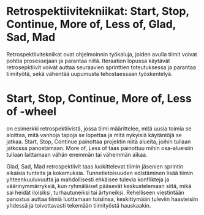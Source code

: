 # Retrospektiivitekniikat: Start, Stop, Continue, More of, Less of, Glad, Sad, Mad

Retrospektiivitekniikat ovat ohjelmoinnin työkaluja, joiden avulla tiimit voivat pohtia prosessejaan ja parantaa niitä. Iteraation lopussa käytävät retrosepktiivit voivat auttaa seuraavien sprinttien toteutuksessa ja parantaa tiimityötä, sekä vähentää uupumusta tehostaessaan työskentelyä.

# Start, Stop, Continue, More of, Less of -wheel 
 on esimerkki retrospektiivistä, jossa tiimi määrittelee, mitä uusia toimia se aloittaa, mitä vanhoja tapoja se lopettaa ja mitä nykyisiä käytäntöjä se jatkaa. Start, Stop, Continue painottaa projektin niitä alueita, joihin tullaan jatkossa panostamaan. More of, Less of taas painottuu mihin osa-alueisiin tullaan laittamaan vähän enemmän tai vähemmän aikaa. 

Glad, Sad, Mad retrospektiivit taas luokittelevat tiimin jäsenien sprintin aikaisia tunteita ja kokemuksia. Tunnetietoisuuden edistäminen lisää tiimin yhteenkuuluvuutta ja mahdollisesti ehkäisee tulevia konflikteja ja väärinymmärryksiä, kun ryhmäläiset pääsevät keskustelemaan siitä, mikä sai heidät iloisiksi, turhautuneiksi tai ärtyneiksi. Rehelliseen viestintään panostus auttaa tiimiä luottamaan toisiinsa, keskittymään tuleviin haasteisiin yhdessä ja toivottavasti tekemään tiimityöstä hauskaakin.


